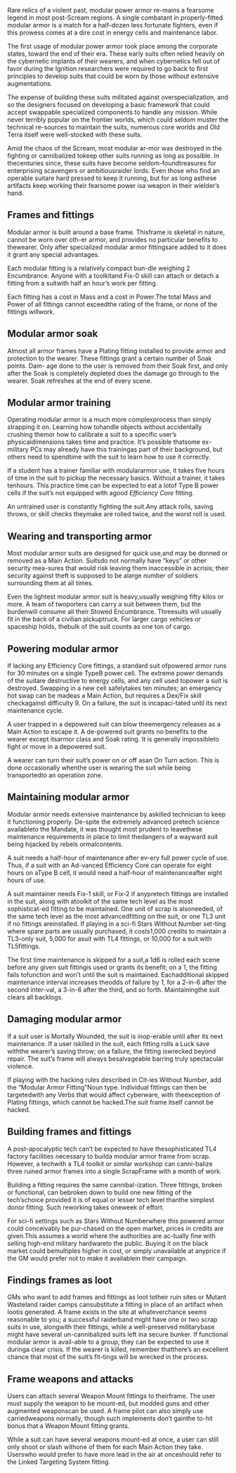 Rare relics of a violent past, modular power armor re-mains a fearsome legend in most post-Scream regions. A single combatant in properly-fitted modular armor is a match for a half-dozen less fortunate fighters, even if this prowess comes at a dire cost in energy cells and maintenance labor.

The first usage of modular power armor took place among the corporate states, toward the end of their era. These early suits often relied heavily on the cybernetic implants of their wearers, and when cybernetics fell out of favor during the Ignition researchers were required to go back to first principles to develop suits that could be worn by those without extensive augmentations.

The expense of building these suits militated against overspecialization, and so the designers focused on developing a basic framework that could accept swappable specialized components to handle any mission. While never terribly popular on the frontier worlds, which could seldom muster the technical re-sources to maintain the suits, numerous core worlds and Old Terra itself were well-stocked with these suits.

Amid the chaos of the Scream, most modular ar-mor was destroyed in the fighting or cannibalized tokeep other suits running as long as possible. In thecenturies since, these suits have become seldom-foundtreasures for enterprising scavengers or ambitiousraider lords. Even those who find an operable suitare hard pressed to keep it running, but for as long asthese artifacts keep working their fearsome power isa weapon in their wielder’s hand.
## Frames and fittings
Modular armor is built around a base frame. Thisframe is skeletal in nature, cannot be worn over oth-er armor, and provides no particular benefits to thewearer. Only after specialized modular armor fittingsare added to it does it grant any special advantages.

Each modular fitting is a relatively compact bun-dle weighing 2 Encumbrance. Anyone with a toolkitand Fix-0 skill can attach or detach a fitting from a suitwith half an hour’s work per fitting.

Each fitting has a cost in Mass and a cost in Power.The total Mass and Power of all fittings cannot exceedthe rating of the frame, or none of the fittings willwork.
## Modular armor soak
Almost all armor frames have a Plating fitting installed to provide armor and protection to the wearer. These fittings grant a certain number of Soak points. Dam- age done to the user is removed from their Soak first, and only after the Soak is completely depleted does the damage go through to the wearer. Soak refreshes at the end of every scene.

## Modular armor training
Operating modular armor is a much more complexprocess than simply strapping it on. Learning how tohandle objects without accidentally crushing themor how to calibrate a suit to a specific user’s physicaldimensions takes time and practice. It’s possible thatsome ex-military PCs may already have this trainingas part of their background, but others need to spendtime with the suit to learn how to use it correctly.

If a student has a trainer familiar with modulararmor use, it takes five hours of time in the suit to pickup the necessary basics. Without a trainer, it takes tenhours. This practice time can be expected to eat a lotof Type B power cells if the suit’s not equipped with agood *Efficiency Core* fitting.

An untrained user is constantly fighting the suit.Any attack rolls, saving throws, or skill checks theymake are rolled twice, and the worst roll is used.
## Wearing and transporting armor
Most modular armor suits are designed for quick use,and may be donned or removed as a Main Action. Suitsdo not normally have “keys” or other security mea-sures that would risk leaving them inaccessible in acrisis; their security against theft is supposed to be alarge number of soldiers surrounding them at all times.

Even the lightest modular armor suit is heavy,usually weighing fifty kilos or more. A team of twoporters can carry a suit between them, but the burdenwill consume all their Stowed Encumbrance. Threesuits will usually fit in the back of a civilian pickuptruck. For larger cargo vehicles or spaceship holds, thebulk of the suit counts as one ton of cargo.
## Powering modular armor
If lacking any Efficiency Core fittings, a standard suit ofpowered armor runs for 30 minutes on a single TypeB power cell. The extreme power demands of the suitare destructive to energy cells, and any cell used topower a suit is destroyed. Swapping in a new cell safelytakes ten minutes; an emergency hot swap can be madeas a Main Action, but requires a Dex/Fix skill checkagainst difficulty 9. On a failure, the suit is incapaci-tated until its next maintenance cycle.

A user trapped in a depowered suit can blow theemergency releases as a Main Action to escape it. A de-powered suit grants no benefits to the wearer except itsarmor class and Soak rating. It is generally impossibleto fight or move in a depowered suit.

A wearer can turn their suit’s power on or off asan On Turn action. This is done occasionally whenthe user is wearing the suit while being transportedto an operation zone.

## Maintaining modular armor
Modular armor needs extensive maintenance by askilled technician to keep it functioning properly. De-spite the extremely advanced pretech science availableto the Mandate, it was thought most prudent to leavethese maintenance requirements in place to limit thedangers of a wayward suit being hijacked by rebels ormalcontents.

A suit needs a half-hour of maintenance after ev-ery full power cycle of use. Thus, if a suit with an Ad-vanced Efficiency Core can operate for eight hours on aType B cell, it would need a half-hour of maintenanceafter eight hours of use.

A suit maintainer needs Fix-1 skill, or Fix-2 if anypretech fittings are installed in the suit, along with atoolkit of the same tech level as the most sophisticat-ed fitting to be maintained. One unit of scrap is alsoneeded, of the same tech level as the most advancedfitting on the suit, or one TL3 unit if no fittings areinstalled. If playing in a sci-fi Stars Without Number set-ting where spare parts are usually purchased, it costs1,000 credits to maintain a TL3-only suit, 5,000 for asuit with TL4 fittings, or 10,000 for a suit with TL5fittings.

The first time maintenance is skipped for a suit,a 1d6 is rolled each scene before any given suit fittingis used or grants its benefit; on a 1, the fitting fails tofunction and won’t until the suit is maintained. Eachadditional skipped maintenance interval increases theodds of failure by 1, for a 2-in-6 after the second inter-val, a 3-in-6 after the third, and so forth. Maintainingthe suit clears all backlogs.
## Damaging modular armor
If a suit user is Mortally Wounded, the suit is inop-erable until after its next maintenance. If a user iskilled in the suit, each fitting rolls a Luck save withthe wearer’s saving throw; on a failure, the fitting iswrecked beyond repair. The suit’s frame will always besalvageable barring truly spectacular violence.

If playing with the hacking rules described in Cit-ies Without Number, add the “Modular Armor Fitting”Noun type. Individual fittings can then be targetedwith any Verbs that would affect cyberware, with theexception of Plating fittings, which cannot be hacked.The suit frame itself cannot be hacked.
## Building frames and fittings
A post-apocalyptic tech can’t be expected to have thesophisticated TL4 factory facilities necessary to builda modular armor frame from scrap. However, a techwith a TL4 toolkit or similar workshop can canni-balize three ruined armor frames into a single ScrapFrame with a month of work.

Building a fitting requires the same cannibal-ization. Three fittings, broken or functional, can bebroken down to build one new fitting of the tech’schoice provided it is of equal or lesser tech level thanthe simplest donor fitting. Such reworking takes oneweek of effort.

For sci-fi settings such as Stars Without Numberwhere this powered armor could conceivably be pur-chased on the open market, prices in credits are given.This assumes a world where the authorities are ac-tually fine with selling high-end military hardwareto the public. Buying it on the black market could bemultiples higher in cost, or simply unavailable at anyprice if the GM would prefer not to make it availablein their campaign.
## Findings frames as loot
GMs who want to add frames and fittings as loot totheir ruin sites or Mutant Wasteland raider camps cansubstitute a fitting in place of an artifact when lootis generated. A frame exists in the site at whateverchance seems reasonable to you; a successful raiderband might have one or two scrap suits in use, alongwith their fittings, while a well-preserved militarybase might have several un-cannibalized suits left ina secure bunker. If functional modular armor is avail-able to a group, they can be expected to use it duringa clear crisis. If the wearer is killed, remember thatthere’s an excellent chance that most of the suit’s fit-tings will be wrecked in the process.
## Frame weapons and attacks
Users can attach several Weapon Mount fittings to theirframe. The user must supply the weapon to be mount-ed, but modded guns and other augmented weaponscan be used. A frame pilot can also simply use carriedweapons normally, though such implements don’t gainthe to-hit bonus that a Weapon Mount fitting grants.

While a suit can have several weapons mount-ed at once, a user can still only shoot or slash withone of them for each Main Action they take. Userswho would prefer to have more lead in the air at onceshould refer to the Linked Targeting System fitting.